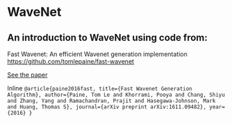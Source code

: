 # WaveNet

## An introduction to WaveNet using code from:

Fast Wavenet: An efficient Wavenet generation implementation
https://github.com/tomlepaine/fast-wavenet

[See the paper](https://arxiv.org/abs/1611.09482)

Inline `@article{paine2016fast,
  title={Fast Wavenet Generation Algorithm},
  author={Paine, Tom Le and Khorrami, Pooya and Chang, Shiyu and Zhang, Yang and Ramachandran, Prajit and Hasegawa-Johnson, Mark and Huang, Thomas S},
  journal={arXiv preprint arXiv:1611.09482},
  year={2016}
}`
